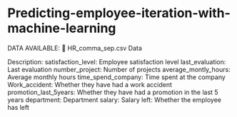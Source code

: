 # Predicting-employee-iteration-with-machine-learning
DATA AVAILABLE:
	HR_comma_sep.csv Data 

Description:
satisfaction_level: Employee satisfaction level last_evaluation: Last evaluation number_project: Number of projects average_montly_hours: Average monthly hours
time_spend_company: Time spent at the company Work_accident: Whether they have had a work accident
promotion_last_5years: Whether they have had a promotion in the last 5 years department: Department
salary: Salary
left: Whether the employee has left

